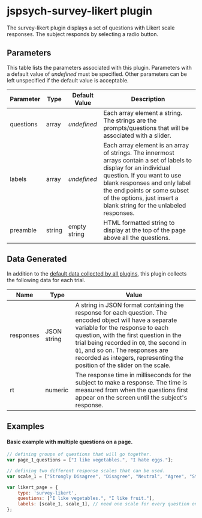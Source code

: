 # jspsych-survey-likert plugin

The survey-likert plugin displays a set of questions with Likert scale responses. The subject responds by selecting a radio button.

## Parameters

This table lists the parameters associated with this plugin. Parameters with a default value of *undefined* must be specified. Other parameters can be left unspecified if the default value is acceptable.

Parameter | Type | Default Value | Description
----------|------|---------------|------------
questions | array | *undefined* | Each array element a string. The strings are the prompts/questions that will be associated with a slider.
labels | array |  *undefined* | Each array element is an array of strings. The innermost arrays contain a set of labels to display for an individual question. If you want to use blank responses and only label the end points or some subset of the options, just insert a blank string for the unlabeled responses.
preamble | string | empty string | HTML formatted string to display at the top of the page above all the questions.

## Data Generated

In addition to the [default data collected by all plugins](overview#datacollectedbyplugins), this plugin collects the following data for each trial.

Name | Type | Value
-----|------|------
responses | JSON string | A string in JSON format containing the response for each question. The encoded object will have a separate variable for the response to each question, with the first question in the trial being recorded in `Q0`, the second in `Q1`, and so on. The responses are recorded as integers, representing the position of the slider on the scale.
rt | numeric | The response time in milliseconds for the subject to make a response. The time is measured from when the questions first appear on the screen until the subject's response.

## Examples

#### Basic example with multiple questions on a page.

```javascript
// defining groups of questions that will go together.
var page_1_questions = ["I like vegetables.", "I hate eggs."];

// defining two different response scales that can be used.
var scale_1 = ["Strongly Disagree", "Disagree", "Neutral", "Agree", "Strongly Agree"];

var likert_page = {
    type: 'survey-likert',
    questions: ["I like vegetables.", "I like fruit."],
    labels: [scale_1, scale_1], // need one scale for every question on a page
};
```
